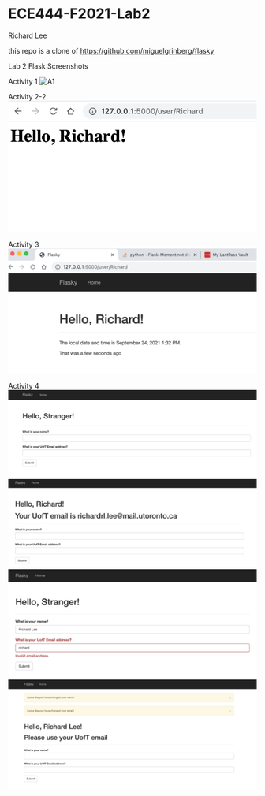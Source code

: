 # ECE444-F2021-Lab2

Richard Lee

this repo is a clone of https://github.com/miguelgrinberg/flasky

Lab 2 Flask Screenshots

Activity 1
![A1](Activity1/FlaskSuccessScreenshot)

Activity 2-2
![A2-2](Activity2/Activity2-2Screenshot.png)

Activity 3
![A3](Activity3/Activity3Screenshot.png)

Activity 4
![A4P2](Activity4/Part2Screenshot.png)
![A4P3](Activity4/Part3Screenshot.png)
![A4P4](Activity4/Part4Screenshot.png)
![A4P5](Activity4/Part5Screenshot.png)
